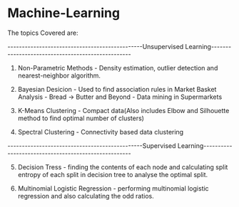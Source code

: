 # Machine-Learning

The topics Covered are:

-----------------------------------------------Unsupervised Learning--------------------------------------------------
1. Non-Parametric Methods - Density estimation, outlier detection and nearest-neighbor algorithm.

2. Bayesian Desicion - Used to find association rules in Market Basket Analysis - Bread -> Butter and Beyond - Data mining in Supermarkets

3. K-Means Clustering - Compact data(Also includes Elbow and Silhouette method to find optimal number of clusters)

4. Spectral Clustering - Connectivity based data clustering 

-----------------------------------------------Supervised Learning-----------------------------------------------------

 5. Decision Tress - finding the contents of each node and calculating split entropy of each split in decision tree to    analyse the optimal split.
 
 6. Multinomial Logistic Regression - performing multinomial logistic regression and also calculating the odd ratios.
